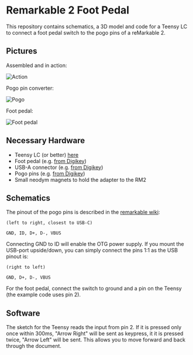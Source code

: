 # Remarkable 2 Foot Pedal

This repository contains schematics, a 3D model and code for a Teensy LC to connect a foot pedal switch to the pogo pins of a reMarkable 2.

## Pictures
Assembled and in action:

![Action]()

Pogo pin converter:

![Pogo]()

Foot pedal:

![Foot pedal]()

## Necessary Hardware
- Teensy LC (or better) [here](https://www.pjrc.com/teensy/teensyLC.html)
- Foot pedal (e.g. [from Digikey](https://www.digikey.at/product-detail/de/adafruit-industries-llc/423/1528-1137-ND/5353597))
- USB-A connector (e.g. [from Digikey](https://www.digikey.at/product-detail/de/on-shore-technology-inc/USB-A1HSW6/ED2989-ND/2677750))
- Pogo pins (e.g. [from Digikey](https://www.digikey.at/product-detail/de/mill-max-manufacturing-corp/815-22-005-30-001101/ED1232-05-ND/3913218))
- Small neodym magnets to hold the adapter to the RM2

## Schematics
The pinout of the pogo pins is described in the [remarkable wiki](https://remarkablewiki.com/tech/rm2_otg_pogo):
~~~
(left to right, closest to USB-C)  
  
GND, ID, D+, D-, VBUS
~~~
Connecting GND to ID will enable the OTG power supply. If you mount the USB-port upside/down, you can simply connect the pins 1:1 as the USB pinout is:
~~~
(right to left)  
  
GND, D+, D-, VBUS
~~~

For the foot pedal, connect the switch to ground and a pin on the Teensy (the example code uses pin 2).

## Software
The sketch for the Teensy reads the input from pin 2. If it is pressed only once within 300ms, "Arrow Right" will be sent as keypress, it it is pressed twice, "Arrow Left" will be sent. This allows you to move forward and back through the document.